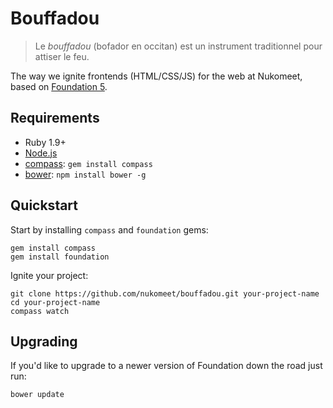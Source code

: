 Bouffadou
=========

> Le *bouffadou* (bofador en occitan) est un instrument traditionnel pour attiser
> le feu.

The way we ignite frontends (HTML/CSS/JS) for the web at Nukomeet, based on
[Foundation 5][1].

## Requirements

  * Ruby 1.9+
  * [Node.js](http://nodejs.org)
  * [compass](http://compass-style.org/): `gem install compass`
  * [bower](http://bower.io): `npm install bower -g`

## Quickstart

Start by installing `compass` and `foundation` gems:

    gem install compass
    gem install foundation

Ignite your project:

    git clone https://github.com/nukomeet/bouffadou.git your-project-name
    cd your-project-name
    compass watch


## Upgrading

If you'd like to upgrade to a newer version of Foundation down the road just run:

    bower update

[1]: http://foundation.zurb.com/
